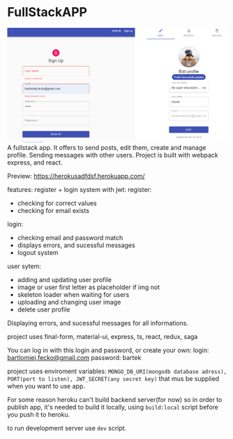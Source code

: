 # FullStackAPP
![Images](https://github.com/bartek-fecko/fullstackapp/blob/master/fulstackapp.png)
A fullstack app. It offers to send posts, edit them, create and manage profile. Sending messages with other users. Project is built with webpack express, and react. 

Preview: https://herokusadfdsf.herokuapp.com/

features:
register + login system with jwt: 
register: 
   - checking for correct values
   - checking for email exists

login:
   - checking email and password match
   - displays errors, and sucessful messages
   - logout system

user sytem:
   - adding and updating user profile
   - image or user first letter as placeholder if img not 
   - skeleton loader when waiting for users
   - uploading and changing user image
   - delete user profile

Displaying errors, and sucessful messages for all informations.

project uses final-form, material-ui, express, ts, react, redux, saga


You can log in with this login and password, or create your own:
login: bartlomiej.fecko@gmail.com password: bartek



project uses enviroment variables:
`MONGO_DB_URI(mongodb database adress), PORT(port to listen), JWT_SECRET(any secret key)`
that mus be supplied when you want to use app.

For some reason heroku can't build backend server(for now) so in order to publish app, it's needed to build it locally, using  `build:local` script before you push it to heroku.

to run development server use `dev` script.

